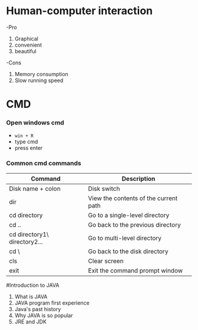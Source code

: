 # Human-computer interaction

-Pro
1. Graphical
2. convenient
3. beautiful

-Cons
1. Memory consumption
2. Slow running speed

# CMD
### Open windows cmd
- `win + R`
- type cmd
- press enter

### Common cmd commands

| Command | Description |
| ----------- | ----------- |
| Disk name + colon | Disk switch |
| dir | View the contents of the current path |
| cd directory | Go to a single-level directory |
| cd .. | Go back to the previous directory |
| cd directory1\ directory2\... | Go to multi-level directory |
| cd \ | Go back to the disk directory |
| cls | Clear screen |
| exit | Exit the command prompt window |

#Introduction to JAVA
1. What is JAVA
2. JAVA program first experience
3. Java's past history
4. Why JAVA is so popular
5. JRE and JDK

